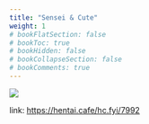```yaml
---
title: "Sensei & Cute"
weight: 1
# bookFlatSection: false
# bookToc: true
# bookHidden: false
# bookCollapseSection: false
# bookComments: true
---
```


![](https://cdn.jsdelivr.net/gh/reiuyfan/imagehosting@main/blog/01.jpg)

link: <https://hentai.cafe/hc.fyi/7992>